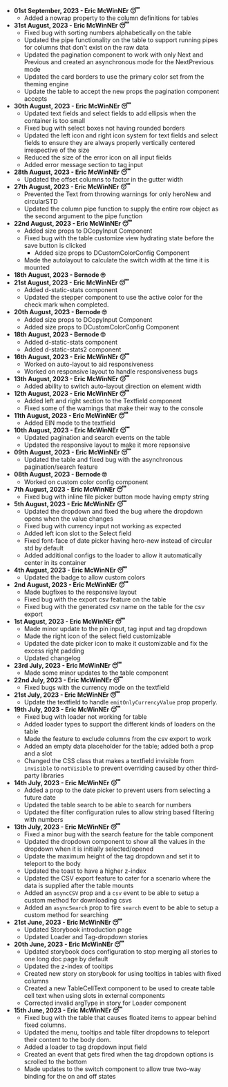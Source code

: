 - **01st September, 2023 - Eric McWinNEr 😴**
  - Added a nowrap property to the column definitions for tables
- **31st August, 2023 - Eric McWinNEr 😴**
  - Fixed bug with sorting numbers alphabetically on the table
  - Updated the pipe functionality on the table to support running pipes for columns that don't exist on the raw data
  - Updated the pagination component to work with only Next and Previous and created an asynchronous mode for the NextPrevious mode
  - Updated the card borders to use the primary color set from the theming engine
  - Update the table to accept the new props the pagination component accepts
- **30th August, 2023 - Eric McWinNEr 😴**
  - Updated text fields and select fields to add ellipsis when the container is too small
  - Fixed bug with select boxes not having rounded borders
  - Updated the left icon and right icon system for text fields and select fields to ensure they are always properly vertically centered irrespective of the size
  - Reduced the size of the error icon on all input fields
  - Added error message section to tag input
- **28th August, 2023 - Eric McWinNEr 😴**
  - Updated the offset columns to factor in the gutter width
- **27th August, 2023 - Eric McWinNEr 😴**
  - Prevented the Text from throwing warnings for only heroNew and circularSTD
  - Updated the column pipe function to supply the entire row object as the second argument to the pipe function
- **22nd August, 2023 - Eric McWinNEr 😴**
  - Added size props to DCopyInput Component
  - Fixed bug with the table customize view hydrating state before the save button is clicked
    - Added size props to DCustomColorConfig Component
  - Made the autolayout to calculate the switch width at the time it is mounted
- **18th August, 2023 - Bernode 🙄**
- **21st August, 2023 - Eric McWinNEr 😴**
  - Added d-static-stats component
  - Updated the stepper component to use the active color for the check mark when completed.
- **20th August, 2023 - Bernode 🙄**
  - Added size props to DCopyInput Component
  - Added size props to DCustomColorConfig Component
- **18th August, 2023 - Bernode 🙄**
  - Added d-static-stats component
  - Added d-static-stats2 component
- **16th August, 2023 - Eric McWinNEr 😴**
  - Worked on auto-layout to aid responsiveness
  - Worked on responsive layout to handle responsiveness bugs
- **13th August, 2023 - Eric McWinNEr 😴**
  - Added ability to switch auto-layout direction on element width
- **12th August, 2023 - Eric McWinNEr 😴**
  - Added left and right section to the Textfield component
  - Fixed some of the warnings that make their way to the console
- **11th August, 2023 - Eric McWinNEr 😴**
  - Added EIN mode to the textfield
- **10th August, 2023 - Eric McWinNEr 😴**
  - Updated pagination and search events on the table
  - Updated the responsive layout to make it more repsonsive
- **09th August, 2023 - Eric McWinNEr 😴**
  - Updated the table and fixed bug with the asynchronous pagination/search feature
- **08th August, 2023 - Bernode 🙄**
  - Worked on custom color config component
- **7th August, 2023 - Eric McWinNEr 😴**
  - Fixed bug with inline file picker button mode having empty string
- **5th August, 2023 - Eric McWinNEr 😴**
  - Updated the dropdown and fixed the bug where the dropdown opens when the value changes
  - Fixed bug with currency input not working as expected
  - Added left icon slot to the Select field
  - Fixed font-face of date picker having hero-new instead of circular std by default
  - Added additional configs to the loader to allow it automatically center in its container
- **4th August, 2023 - Eric McWinNEr 😴**
  - Updated the badge to allow custom colors
- **2nd August, 2023 - Eric McWinNEr 😴**
  - Made bugfixes to the responsive layout
  - Fixed bug with the export csv feature on the table
  - Fixed bug with the generated csv name on the table for the csv export
- **1st August, 2023 - Eric McWinNEr 😴**
  - Made minor update to the pin input, tag input and tag dropdown
  - Made the right icon of the select field customizable
  - Updated the date picker icon to make it customizable and fix the excess right padding
  - Updated changelog
- **23rd July, 2023 - Eric McWinNEr 😴**
  - Made some minor updates to the table component
- **22nd July, 2023 - Eric McWinNEr 😴**
  - Fixed bugs with the currency mode on the textfield
- **21st July, 2023 - Eric McWinNEr 😴**
  - Update the textfield to handle `emitOnlyCurrencyValue` prop properly.
- **19th July, 2023 - Eric McWinNEr 😴**
  - Fixed bug with loader not working for table
  - Added loader types to support the different kinds of loaders on the table
  - Made the feature to exclude columns from the csv export to work
  - Added an empty data placeholder for the table; added both a prop and a slot
  - Changed the CSS class that makes a textfield invisible from `invisible` to `notVisible` to prevent overriding
    caused by other third-party libraries
- **14th July, 2023 - Eric McWinNEr 😴**
  - Added a prop to the date picker to prevent users from selecting a future date
  - Updated the table search to be able to search for numbers
  - Updated the filter configuration rules to allow string based filtering with numbers
- **13th July, 2023 - Eric McWinNEr 😴**
  - Fixed a minor bug with the search feature for the table component
  - Updated the dropdown component to show all the values in the dropdown when it is initially selected/opened
  - Update the maximum height of the tag dropdown and set it to teleport to the body
  - Updated the toast to have a higher z-index
  - Updated the CSV export feature to cater for a scenario where the data is supplied after the table mounts
  - Added an `asyncCSV` prop and a `csv` event to be able to setup a custom method for downloading csvs
  - Added an `asyncSearch` prop to fire `search` event to be able to setup a custom method for searching
- **21st June, 2023 - Eric McWinNEr 😴**
  - Updated Storybook introduction page
  - Updated Loader and Tag-dropdown stories
- **20th June, 2023 - Eric McWinNEr 😴**
  - Updated storybook docs configuration to stop merging all stories to one long doc page by default
  - Updated the z-index of tooltips
  - Created new story on storybook for using tooltips in tables with fixed columns
  - Created a new TableCellText component to be used to create table cell text when using slots in external components
  - Corrected invalid argType in story for Loader component
- **15th June, 2023 - Eric McWinNEr 😴**
  - Fixed bug with the table that causes floated items to appear behind fixed columns.
  - Updated the menu, tooltips and table filter dropdowns to teleport their content to the body dom.
  - Added a loader to tag dropdown input field
  - Created an event that gets fired when the tag dropdown options is scrolled to the bottom
  - Made updates to the switch component to allow true two-way binding for the on and off states
